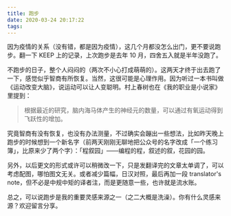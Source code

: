 ```yaml
---
title: 跑步
date: 2020-03-24 20:17:22
tags:
---
```

因为疫情的关系（没有错，都是因为疫情），这几个月都没怎么出门，更不要说跑步。翻一下 KEEP 上的记录，上次跑步是去年 10 月，四舍五入就是半年没跑了。

不跑步的日子，整个人闷闷的（两次不小心打成萌萌的）。这两天才终于出去跑了一下，感觉似乎智商有所恢复。当然，这很可能是心理作用。因为听过一本书叫做《运动改变大脑》，说运动可以让人变聪明。村上春树也在《我的职业是小说家》里提到：

> 根据最近的研究，脑内海马体产生的神经元的数量，可以通过有氧运动得到飞跃性的增加。

究竟智商有没有恢复，也没有办法测量，不过确实会蹦出一些想法，比如昨天晚上跑步的时候想到一个新名字（前两天刚刚无聊地把公众号的名字改成「一个练习簿」，比原来少了两个字）：「程叙园」——编程的程，叙述的叙，花园的园。

另外，以后更文的形式或许可以稍微改一下，只是发翻译完的文章太单调了，可以考虑配图，哪怕图文无关。或者减少篇幅，日汉对照，最后再加一段 translator's note，但不必是中规中矩的译者注，而是更随意一些，也许就是流水账。

总之，可以说跑步是我的重要灵感来源之一（之二大概是洗澡）。你有什么灵感来源？欢迎留言分享。
